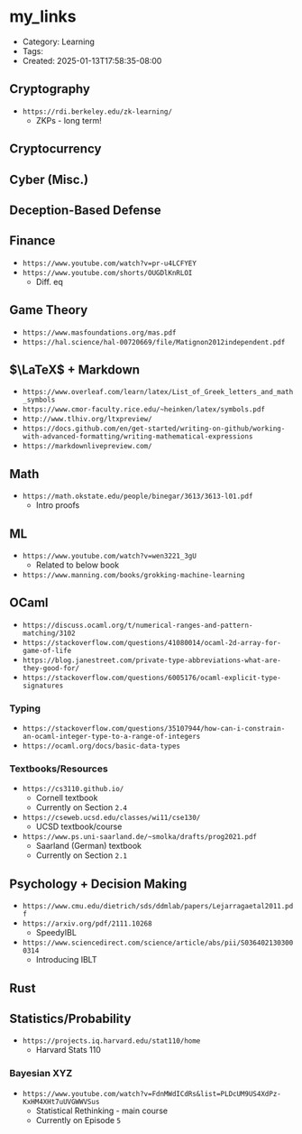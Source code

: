 my_links
========
- Category: Learning
- Tags: 
- Created: 2025-01-13T17:58:35-08:00

## Cryptography
- ``https://rdi.berkeley.edu/zk-learning/``
	- ZKPs - long term!

## Cryptocurrency

## Cyber (Misc.)

## Deception-Based Defense

## Finance
- ``https://www.youtube.com/watch?v=pr-u4LCFYEY``
- ``https://www.youtube.com/shorts/OUGDlKnRLOI``
	- Diff. eq

## Game Theory
- ``https://www.masfoundations.org/mas.pdf``
- ``https://hal.science/hal-00720669/file/Matignon2012independent.pdf``

## $\LaTeX$ + Markdown
- ``https://www.overleaf.com/learn/latex/List_of_Greek_letters_and_math_symbols``
- ``https://www.cmor-faculty.rice.edu/~heinken/latex/symbols.pdf``
- ``http://www.tlhiv.org/ltxpreview/``
- ``https://docs.github.com/en/get-started/writing-on-github/working-with-advanced-formatting/writing-mathematical-expressions``
- ``https://markdownlivepreview.com/``

## Math
- ``https://math.okstate.edu/people/binegar/3613/3613-l01.pdf``
	- Intro proofs
## ML
- ``https://www.youtube.com/watch?v=wen3221_3gU``
	- Related to below book
- ``https://www.manning.com/books/grokking-machine-learning``

## OCaml
- ``https://discuss.ocaml.org/t/numerical-ranges-and-pattern-matching/3102``
- ``https://stackoverflow.com/questions/41080014/ocaml-2d-array-for-game-of-life``
- ``https://blog.janestreet.com/private-type-abbreviations-what-are-they-good-for/``
- ``https://stackoverflow.com/questions/6005176/ocaml-explicit-type-signatures``

### Typing

- ``https://stackoverflow.com/questions/35107944/how-can-i-constrain-an-ocaml-integer-type-to-a-range-of-integers``
- ``https://ocaml.org/docs/basic-data-types``

### Textbooks/Resources
- ``https://cs3110.github.io/``
	- Cornell textbook
	- Currently on Section ``2.4``
- ``https://cseweb.ucsd.edu/classes/wi11/cse130/``
	- UCSD textbook/course
- ``https://www.ps.uni-saarland.de/~smolka/drafts/prog2021.pdf``
	- Saarland (German) textbook
	- Currently on Section ``2.1``

## Psychology + Decision Making
- ``https://www.cmu.edu/dietrich/sds/ddmlab/papers/Lejarragaetal2011.pdf`` 
- ``https://arxiv.org/pdf/2111.10268``
	- SpeedyIBL
- ``https://www.sciencedirect.com/science/article/abs/pii/S0364021303000314``
	- Introducing IBLT

## Rust

## Statistics/Probability

- ``https://projects.iq.harvard.edu/stat110/home``
	- Harvard Stats 110

### Bayesian XYZ

- ``https://www.youtube.com/watch?v=FdnMWdICdRs&list=PLDcUM9US4XdPz-KxHM4XHt7uUVGWWVSus``
	- Statistical Rethinking - main course
	- Currently on Episode ``5``
